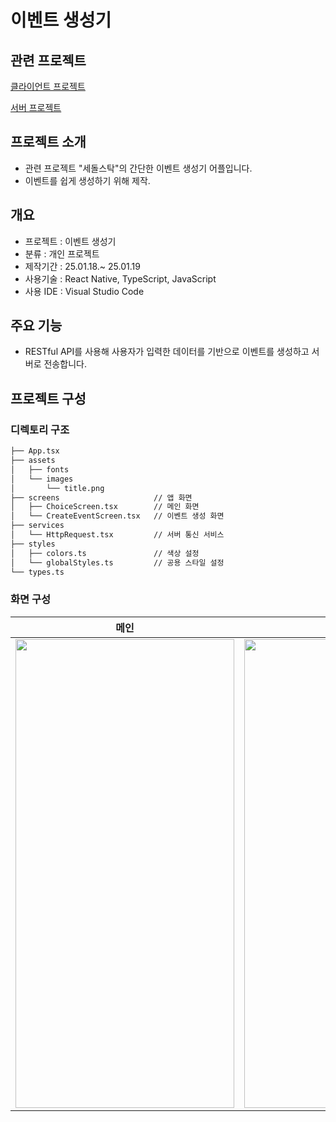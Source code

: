 # 이벤트 생성기

## 관련 프로젝트
[클라이언트 프로젝트](https://github.com/SseongWoo/SedolStock)

[서버 프로젝트](https://github.com/SseongWoo/SedolStock_Server)

## 프로젝트 소개
- 관련 프로젝트 "세돌스탁"의 간단한 이벤트 생성기 어플입니다.
- 이벤트를 쉽게 생성하기 위해 제작.

## 개요
- 프로젝트 : 이벤트 생성기
- 분류 : 개인 프로젝트
- 제작기간 : 25.01.18.~ 25.01.19
- 사용기술 : React Native, TypeScript, JavaScript
- 사용 IDE : Visual Studio Code

## 주요 기능
- RESTful API를 사용해 사용자가 입력한 데이터를 기반으로 이벤트를 생성하고 서버로 전송합니다.

## 프로젝트 구성

### 디렉토리 구조
```sh
├── App.tsx
├── assets
│   ├── fonts
│   └── images
│       └── title.png
├── screens                     // 앱 화면
│   ├── ChoiceScreen.tsx        // 메인 화면
│   └── CreateEventScreen.tsx   // 이벤트 생성 화면
├── services
│   └── HttpRequest.tsx         // 서버 통신 서비스
├── styles
│   ├── colors.ts               // 색상 설정
│   └── globalStyles.ts         // 공용 스타일 설정
└── types.ts
```

### 화면 구성
|메인|이벤트 생성|
|:---:|:---:|
|<img src = "https://github.com/user-attachments/assets/bfebbb9c-4bb2-4b8b-a065-1dd1368f1953" width="350" height="750">|<img src = "https://github.com/user-attachments/assets/3e7fb196-98c0-4016-87ab-28176eed72a3" width="350" height="750">|
